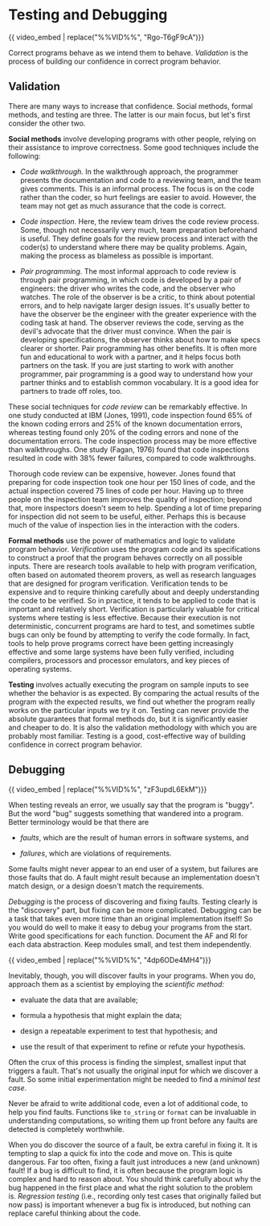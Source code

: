 # Testing and Debugging

{{ video_embed | replace("%%VID%%", "Rgo-T6gF9cA")}}

Correct programs behave as we intend them to behave. *Validation* is the process
of building our confidence in correct program behavior.

## Validation

There are many ways to increase that confidence. Social methods, formal methods,
and testing are three. The latter is our main focus, but let's first consider
the other two.

**Social methods** involve developing programs with other people, relying on
their assistance to improve correctness. Some good techniques include the
following:

- *Code walkthrough.* In the walkthrough approach, the programmer presents the
  documentation and code to a reviewing team, and the team gives comments. This
  is an informal process. The focus is on the code rather than the coder, so
  hurt feelings are easier to avoid. However, the team may not get as much
  assurance that the code is correct.

- *Code inspection.* Here, the review team drives the code review process. Some,
  though not necessarily very much, team preparation beforehand is useful. They
  define goals for the review process and interact with the coder(s) to
  understand where there may be quality problems. Again, making the process as
  blameless as possible is important.

- *Pair programming.* The most informal approach to code review is through pair
  programming, in which code is developed by a pair of engineers: the driver who
  writes the code, and the observer who watches. The role of the observer is be
  a critic, to think about potential errors, and to help navigate larger design
  issues. It's usually better to have the observer be the engineer with the
  greater experience with the coding task at hand. The observer reviews the
  code, serving as the devil's advocate that the driver must convince. When the
  pair is developing specifications, the observer thinks about how to make specs
  clearer or shorter. Pair programming has other benefits. It is often more fun
  and educational to work with a partner, and it helps focus both partners on
  the task. If you are just starting to work with another programmer, pair
  programming is a good way to understand how your partner thinks and to
  establish common vocabulary. It is a good idea for partners to trade off
  roles, too.

These social techniques for *code review* can be remarkably effective. In one
study conducted at IBM (Jones, 1991), code inspection found 65% of the known
coding errors and 25% of the known documentation errors, whereas testing found
only 20% of the coding errors and none of the documentation errors. The code
inspection process may be more effective than walkthroughs. One study (Fagan,
1976) found that code inspections resulted in code with 38% fewer failures,
compared to code walkthroughs.

Thorough code review can be expensive, however. Jones found that preparing for
code inspection took one hour per 150 lines of code, and the actual inspection
covered 75 lines of code per hour. Having up to three people on the inspection
team improves the quality of inspection; beyond that, more inspectors doesn't
seem to help. Spending a lot of time preparing for inspection did not seem to be
useful, either. Perhaps this is because much of the value of inspection lies in
the interaction with the coders.

**Formal methods** use the power of mathematics and logic to validate program
behavior. *Verification* uses the program code and its specifications to
construct a proof that the program behaves correctly on all possible inputs.
There are research tools available to help with program verification, often
based on automated theorem provers, as well as research languages that are
designed for program verification. Verification tends to be expensive and to
require thinking carefully about and deeply understanding the code to be
verified. So in practice, it tends to be applied to code that is important and
relatively short. Verification is particularly valuable for critical systems
where testing is less effective. Because their execution is not deterministic,
concurrent programs are hard to test, and sometimes subtle bugs can only be
found by attempting to verify the code formally. In fact, tools to help prove
programs correct have been getting increasingly effective and some large systems
have been fully verified, including compilers, processors and processor
emulators, and key pieces of operating systems.

**Testing** involves actually executing the program on sample inputs to see
whether the behavior is as expected. By comparing the actual results of the
program with the expected results, we find out whether the program really works
on the particular inputs we try it on. Testing can never provide the absolute
guarantees that formal methods do, but it is significantly easier and cheaper to
do. It is also the validation methodology with which you are probably most
familiar. Testing is a good, cost-effective way of building confidence in
correct program behavior.

## Debugging

{{ video_embed | replace("%%VID%%", "zF3updL6EkM")}}

When testing reveals an error, we usually say that the program is "buggy". But
the word "bug" suggests something that wandered into a program. Better
terminology would be that there are

* *faults*, which are the result of human errors in software systems, and

* *failures*, which are violations of requirements.

Some faults might never appear to an end user of a system, but failures are
those faults that do. A fault might result because an implementation doesn't
match design, or a design doesn't match the requirements.

*Debugging* is the process of discovering and fixing faults. Testing clearly is
the "discovery" part, but fixing can be more complicated. Debugging can be a
task that takes even more time than an original implementation itself! So you
would do well to make it easy to debug your programs from the start. Write good
specifications for each function. Document the AF and RI for each data
abstraction. Keep modules small, and test them independently.

{{ video_embed | replace("%%VID%%", "4dp6ODe4MH4")}}

Inevitably, though, you will discover faults in your programs. When you do,
approach them as a scientist by employing the *scientific method:*

* evaluate the data that are available;

* formula a hypothesis that might explain the data;

* design a repeatable experiment to test that hypothesis; and

* use the result of that experiment to refine or refute your hypothesis.

Often the crux of this process is finding the simplest, smallest input that
triggers a fault. That's not usually the original input for which we discover a
fault. So some initial experimentation might be needed to find a *minimal test
case*.

Never be afraid to write additional code, even a lot of additional code, to help
you find faults. Functions like `to_string` or `format` can be invaluable in
understanding computations, so writing them up front before any faults are
detected is completely worthwhile.

When you do discover the source of a fault, be extra careful in fixing it. It is
tempting to slap a quick fix into the code and move on. This is quite dangerous.
Far too often, fixing a fault just introduces a new (and unknown) fault! If a
bug is difficult to find, it is often because the program logic is complex and
hard to reason about. You should think carefully about why the bug happened in
the first place and what the right solution to the problem is. *Regression
testing* (i.e., recording only test cases that originally failed but now pass)
is important whenever a bug fix is introduced, but nothing can replace careful
thinking about the code.